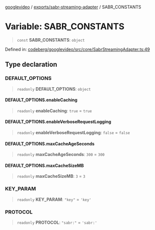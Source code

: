 [googlevideo](../../../README.md) / [exports/sabr-streaming-adapter](../README.md) / SABR\_CONSTANTS

# Variable: SABR\_CONSTANTS

> `const` **SABR\_CONSTANTS**: `object`

Defined in: [codeberg/googlevideo/src/core/SabrStreamingAdapter.ts:49](https://github.com/LuanRT/googlevideo/blob/19854137cadaf49fd755394883dfd7fe5fdaba20/src/core/SabrStreamingAdapter.ts#L49)

## Type declaration

### DEFAULT\_OPTIONS

> `readonly` **DEFAULT\_OPTIONS**: `object`

#### DEFAULT\_OPTIONS.enableCaching

> `readonly` **enableCaching**: `true` = `true`

#### DEFAULT\_OPTIONS.enableVerboseRequestLogging

> `readonly` **enableVerboseRequestLogging**: `false` = `false`

#### DEFAULT\_OPTIONS.maxCacheAgeSeconds

> `readonly` **maxCacheAgeSeconds**: `300` = `300`

#### DEFAULT\_OPTIONS.maxCacheSizeMB

> `readonly` **maxCacheSizeMB**: `3` = `3`

### KEY\_PARAM

> `readonly` **KEY\_PARAM**: `"key"` = `'key'`

### PROTOCOL

> `readonly` **PROTOCOL**: `"sabr:"` = `'sabr:'`
